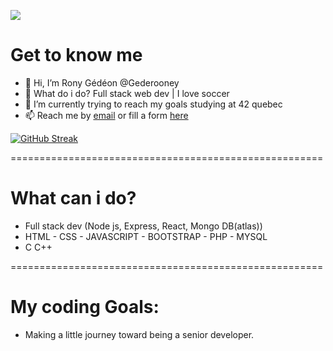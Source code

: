 
![](https://komarev.com/ghpvc/?username=gederooney)

# Get to know me

- 👋 Hi, I’m Rony Gédéon @Gederooney
- 👀 What do i do? Full stack web dev | I love soccer
- 🌱 I’m currently trying to reach my goals studying at 42 quebec
- 📫 Reach me by [email](mailto:gyebadokpo61@gmail.com) or fill a form [here](https://www.ronygedeon.com)

[![GitHub Streak](https://streak-stats.demolab.com?user=gederooney&theme=onedark&hide_border=true)](https://git.io/streak-stats)


======================================================
# What can i do?

- Full stack dev (Node js, Express, React, Mongo DB(atlas))
- HTML - CSS - JAVASCRIPT - BOOTSTRAP - PHP - MYSQL
- C C++

======================================================
# My coding Goals:

- Making a little journey toward being a senior developer.
